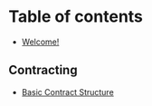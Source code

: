 # Table of contents

* [Welcome!](README.md)

## Contracting

* [Basic Contract Structure](the-company/vision-and-values.md)
